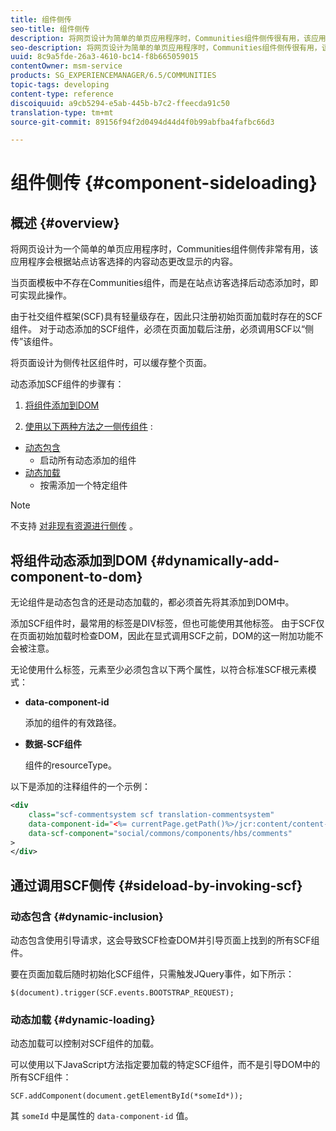 ```yaml
---
title: 组件侧传
seo-title: 组件侧传
description: 将网页设计为简单的单页应用程序时，Communities组件侧传很有用，该应用程序会根据站点访客选择的内容动态更改显示的内容
seo-description: 将网页设计为简单的单页应用程序时，Communities组件侧传很有用，该应用程序会根据站点访客选择的内容动态更改显示的内容
uuid: 8c9a5fde-26a3-4610-bc14-f8b665059015
contentOwner: msm-service
products: SG_EXPERIENCEMANAGER/6.5/COMMUNITIES
topic-tags: developing
content-type: reference
discoiquuid: a9cb5294-e5ab-445b-b7c2-ffeecda91c50
translation-type: tm+mt
source-git-commit: 89156f94f2d0494d44d4f0b99abfba4fafbc66d3

---
```



# 组件侧传 {#component-sideloading}

## 概述 {#overview}

将网页设计为一个简单的单页应用程序时，Communities组件侧传非常有用，该应用程序会根据站点访客选择的内容动态更改显示的内容。

当页面模板中不存在Communities组件，而是在站点访客选择后动态添加时，即可实现此操作。

由于社交组件框架(SCF)具有轻量级存在，因此只注册初始页面加载时存在的SCF组件。 对于动态添加的SCF组件，必须在页面加载后注册，必须调用SCF以“侧传”该组件。

将页面设计为侧传社区组件时，可以缓存整个页面。

动态添加SCF组件的步骤有：

1. [将组件添加到DOM](#dynamically-add-component-to-dom)

1. [使用以下两种方法之一侧传组件](#sideload-by-invoking-scf) :

* [动态包含](#dynamic-inclusion)
   * 启动所有动态添加的组件
* [动态加载](#dynamic-loading)
   * 按需添加一个特定组件

>[!NOTE]
>
>不支持 [对非现有资源进行侧传](scf.md#add-or-include-a-communities-component) 。


## 将组件动态添加到DOM {#dynamically-add-component-to-dom}

无论组件是动态包含的还是动态加载的，都必须首先将其添加到DOM中。

添加SCF组件时，最常用的标签是DIV标签，但也可能使用其他标签。 由于SCF仅在页面初始加载时检查DOM，因此在显式调用SCF之前，DOM的这一附加功能不会被注意。

无论使用什么标签，元素至少必须包含以下两个属性，以符合标准SCF根元素模式：

* **data-component-id**

   添加的组件的有效路径。

* **数据-SCF组件**

   组件的resourceType。

以下是添加的注释组件的一个示例：

```xml
<div
    class="scf-commentsystem scf translation-commentsystem"
    data-component-id="<%= currentPage.getPath()%>/jcr:content/content-left/comments"
    data-scf-component="social/commons/components/hbs/comments"
>
</div>
```

## 通过调用SCF侧传 {#sideload-by-invoking-scf}

### 动态包含 {#dynamic-inclusion}

动态包含使用引导请求，这会导致SCF检查DOM并引导页面上找到的所有SCF组件。

要在页面加载后随时初始化SCF组件，只需触发JQuery事件，如下所示：

`$(document).trigger(SCF.events.BOOTSTRAP_REQUEST);`

### 动态加载 {#dynamic-loading}

动态加载可以控制对SCF组件的加载。

可以使用以下JavaScript方法指定要加载的特定SCF组件，而不是引导DOM中的所有SCF组件：

`SCF.addComponent(document.getElementById(*someId*));`

其 `someId` 中是属性的 `data-component-id` 值。

